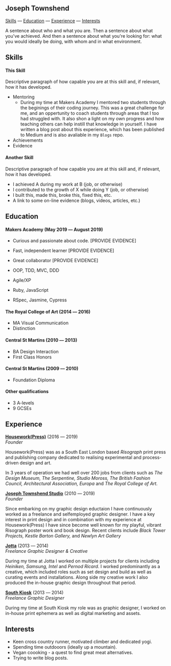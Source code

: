 ## Joseph Townshend

[Skills](#skills) –– [Education](#education) –– [Experience](#experience) –– [Interests](#interests)

A sentence about who and what you are. Then a sentence about what you've achieved. And then a sentence about what you're looking for: what you would ideally be doing, with whom and in what environment.

## Skills

#### This Skill

Descriptive paragraph of how capable you are at this skill and, if relevant, how it has developed.

- Mentoring
  - During my time at Makers Academy I mentored two students through the beginings of their coding journey. This was a great challenge for me, and an oppertunity to coach students through areas that I too had struggled with. It also shon a light on my own progress and how teaching others can help instill that knowledge in yourself. I have written a blog post about this experience, which has been published to Medium and is also avaliable in my `Blogs` repo.
- Achievements
- Evidence

#### Another Skill

Descriptive paragraph of how capable you are at this skill and, if relevant, how it has developed.

- I achieved A during my work at B (job, or otherwise)
- I contributed to the growth of X while doing Y (job, or otherwise)
- I built this, made this, broke this, fixed this, etc.
- A link to some on-line evidence (blogs, videos, articles, etc.)

## Education

#### Makers Academy (May 2019 –– August 2019)

- Curious and passionate about code. [PROVIDE EVIDENCE]
- Fast, independent learner [PROVIDE EVIDENCE]
- Great collaborator [PROVIDE EVIDENCE]

- OOP, TDD, MVC, DDD
- Agile/XP
- Ruby, JavaScript
- RSpec, Jasmine, Cypress

#### The Royal College of Art (2014 –– 2016)

- MA Visual Communication
- Distinction

#### Central St Martins (2010 –– 2013)
- BA Design Interaction
- First Class Honors

#### Central St Martins (2009 –– 2010)
- Foundation Diploma

#### Other qualifications
- 3 A-levels
- 9 GCSEs

## Experience


**[Housework(Press)](www.housework.press "Housework(Press)")** (2016 –– 2019)    
*Founder*

Housework(Press) was as a South East London based *Risograph* print press and publishing company dedicated to realising experimental and process-driven design and art.

In 3 years of operation we had well over 200 jobs from clients such as *The Design Museum, The Serpentine, Studio Moross, The British Fashion Council, Architectural Association, Europa* and *The Royal College of Art.*

**[Joseph Townshend Studio](www.joe-t.com)** (2010 –– 2019)   
*Founder*  

Since embarking on my graphic design eductaion I have continuously worked as a freelance and selfemployed graphic designer. I have a key interest in print design and in combination with my experience at Housework(Press) I have since become well known for my playful, vibrant Risograph poster work and book design. Recent clients include *Black Tower Projects, Kestle Barton Gallery,* and *Newlyn Art Gallery*

**[Jotta](www.jotta.com)** (2013 –– 2014)\
*Freelance Graphic Designer & Creative*

During my time at Jotta I worked on multiple projects for clients including *Heiniken, Samsung, Intel* and *Pernod Ricard*. I worked predominantly as a creative, which included roles such as set design and build as well as curating events and installations. Along side my creative work I also produced the in-house graphic design throughout that period. 

**[South Kiosk](www.southkiosk.com)** (2013 –– 2014)\
*Freelance Graphic Designer*

During my time at South Kiosk my role was as graphic designer, I worked on in-house print ephemera as well as digital marketing and assets.

## Interests

* Keen cross country runner, motivated climber and dedicated yogi.
* Spending time outdooors (ideally up a mountain).
* Vegan coooking - a quest to find great meat alternatives.
* Trying to write blog posts. 
